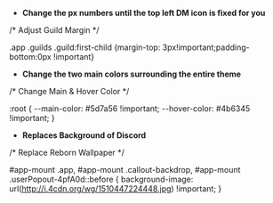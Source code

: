* **Change the px numbers until the top left DM icon is fixed for you**

/* Adjust Guild Margin */

.app .guilds .guild:first-child {margin-top: 3px!important;padding-bottom:0px !important}

* **Change the two main colors surrounding the entire theme**

/* Change Main & Hover Color */

:root { 
    --main-color: #5d7a56 !important;
    --hover-color: #4b6345 !important;
 }

* **Replaces Background of Discord**

/* Replace Reborn Wallpaper */

#app-mount .app, #app-mount .callout-backdrop, #app-mount .userPopout-4pfA0d::before {
    background-image: url(http://i.4cdn.org/wg/1510447224448.jpg) !important;
} 
